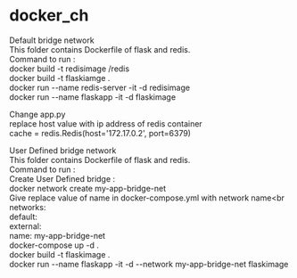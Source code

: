 # docker_ch
 Default bridge network<br />
 This folder contains Dockerfile of flask and redis.<br />
 Command to run :<br />
 docker build -t redisimage /redis<br /> 
 docker build -t  flaskiamge .<br /> 
 docker run --name redis-server -it -d redisimage<br /> 
 docker run --name flaskapp -it -d flaskimage<br />
 
 Change app.py<br />
 replace host value with ip address of redis container<br /> 
 cache = redis.Redis(host='172.17.0.2', port=6379)<br />
 
User Defined bridge network<br />
 This folder contains Dockerfile of flask and redis.<br />
 Command to run :<br />
 Create User Defined bridge :<br />
 docker network create my-app-bridge-net<br />
 Give replace value of name in docker-compose.yml with network name<br
 networks:<br />
  default:<br />
    external:<br />
      name: my-app-bridge-net<br />
 docker-compose up -d .<br />
 docker build -t  flaskimage .<br /> 
 docker run --name flaskapp -it -d --network my-app-bridge-net flaskimage<br />
 
